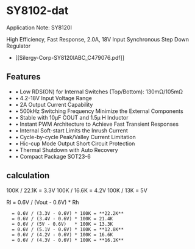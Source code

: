 
# SY8102-dat


Application Note: SY8120I

High Efficiency, Fast Response, 2.0A, 18V Input Synchronous Step Down Regulator

- [[Silergy-Corp-SY8120IABC_C479076.pdf]]


## Features 

- • Low RDS(ON) for Internal Switches  (Top/Bottom): 130mΩ/105mΩ 
- • 4.2-18V Input Voltage Range  
- • 2A Output Current Capability 
- • 500kHz Switching Frequency Minimize the External Components 
- • Stable with 10μF COUT and 1.5μ H Inductor 
- • Instant PWM Architecture to Achieve Fast Transient Responses 
- • Internal Soft-start Limits the Inrush Current 
- • Cycle-by-cycle Peak/Valley Current Limitation 
- • Hic-cup Mode Output Short Circuit Protection 
- • Thermal Shutdown with Auto Recovery 
- • Compact Package SOT23-6 

## calculation 

100K / 22.1K = 3.3V
100K / 16.6K = 4.2V
100K / 13K = 5V


Rl = 0.6V / (Vout - 0.6V) * Rh

      = 0.6V / (3.3V - 0.6V) * 100K = **22.2K**
      = 0.6V / (3.4V - 0.6V) * 100K = 21.4K
      = 0.6V / (5V - 0.6V)   * 100K = 13.3K
      = 0.6V / (5.1V - 0.6V) * 100K = **12.8K**
      = 0.6V / (4.2V - 0.6V) * 100K = 16.6K
      = 0.6V / (4.3V - 0.6V) * 100K = **16.1K**
